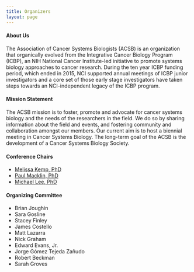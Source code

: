 ```yaml
---
title: Organizers
layout: page
---
```

#### About Us

The Association of Cancer Systems Biologists (ACSB) is an organization that organically evolved from the Integrative Cancer Biology Program (ICBP), an NIH National Cancer Institute-led initiative to promote systems biology approaches to cancer research. During the ten year ICBP funding period, which ended in 2015, NCI supported annual meetings of ICBP junior investigators and a core set of those early stage investigators have taken steps towards an NCI-independent legacy of the ICBP program.

#### Mission Statement

The ACSB mission is to foster, promote and advocate for cancer systems biology and the needs of the researchers in the field. We do so by sharing information about the field and events, and fostering community and collaboration amongst our members. Our current aim is to host a biennial meeting in Cancer Systems Biology. The long-term goal of the ACSB is the development of a Cancer Systems Biology Society.

#### Conference Chairs

- [Melissa Kemp, PhD](https://kemp.gatech.edu/)
- [Paul Macklin, PhD](http://mathcancer.org/)
- [Michael Lee, PhD](https://www.umassmed.edu/lee-lab/)

#### Organizing Committee

- Brian Joughin
- Sara Gosline
- Stacey Finley
- James Costello
- Matt Lazarra
- Nick Graham
- Edward Evans, Jr.
- Jorge Gómez Tejeda Zañudo
- Robert Beckman
- Sarah Groves
